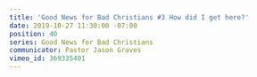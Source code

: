 ```yaml
---
title: 'Good News for Bad Christians #3 How did I get here?'
date: 2019-10-27 11:30:00 -07:00
position: 40
series: Good News for Bad Christians
communicator: Pastor Jason Graves
vimeo_id: 369335401
---
```


